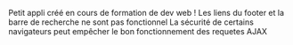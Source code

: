 Petit appli créé en cours de formation de dev web !
Les liens du footer et la barre de recherche ne sont pas fonctionnel
La sécurité de certains navigateurs peut empêcher le bon fonctionnement des requetes AJAX
